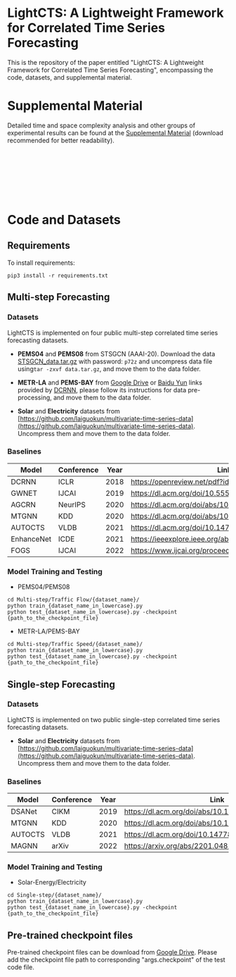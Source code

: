 <meta name="robots" content="noindex">

# LightCTS: A Lightweight Framework for Correlated Time Series Forecasting

This is the repository of the paper entitled "LightCTS: A Lightweight Framework for Correlated Time Series Forecasting", encompassing the code, datasets, and supplemental material.

# Supplemental Material

Detailed time and space complexity analysis and other groups of experimental results can be found at the [Supplemental Material](Supplemental_Material/Supplemental_Material_to_the_paper_LightCTS.pdf) (download recommended for better readability).

  
  
  
  <br>
  <br>
  <br>
  <br>
  <br>
  <br>
  

# Code and Datasets

## Requirements

To install requirements:

```setup
pip3 install -r requirements.txt
```

## Multi-step Forecasting
### Datasets
LightCTS is implemented on four public multi-step correlated time series forecasting datasets.

- **PEMS04** and **PEMS08** from STSGCN (AAAI-20). Download the data [STSGCN_data.tar.gz](https://pan.baidu.com/s/1ZPIiOM__r1TRlmY4YGlolw) with password: `p72z` and uncompress data file using`tar -zxvf data.tar.gz`, and move them to the data folder.

- **METR-LA** and **PEMS-BAY** from [Google Drive](https://drive.google.com/open?id=10FOTa6HXPqX8Pf5WRoRwcFnW9BrNZEIX) or [Baidu Yun](https://pan.baidu.com/s/14Yy9isAIZYdU__OYEQGa_g) links provided by [DCRNN](https://github.com/liyaguang/DCRNN), please follow its instructions for data pre-processing, and move them to the data folder.

- **Solar** and **Electricity** datasets from [https://github.com/laiguokun/multivariate-time-series-data](https://github.com/laiguokun/multivariate-time-series-data). Uncompress them and move them to the data folder.

### Baselines

| Model      | Conference | Year | Link                                                  |
|------------|------------|------|-------------------------------------------------------|
| DCRNN      | ICLR       | 2018 | https://openreview.net/pdf?id=SJiHXGWAZ               |
| GWNET      | IJCAI      | 2019 | https://dl.acm.org/doi/10.5555/3367243.3367303        |
| AGCRN      | NeurIPS    | 2020 | https://dl.acm.org/doi/abs/10.5555/3495724.3497218    |
| MTGNN      | KDD        | 2020 | https://dl.acm.org/doi/abs/10.1145/3394486.3403118    |
| AUTOCTS    | VLDB       | 2021 | https://dl.acm.org/doi/10.14778/3503585.3503604       |
| EnhanceNet | ICDE       | 2021 | https://ieeexplore.ieee.org/abstract/document/9458855 |
| FOGS       | IJCAI      | 2022 | https://www.ijcai.org/proceedings/2022/545            |

### Model Training and Testing
* PEMS04/PEMS08
```
cd Multi-step/Traffic Flow/{dataset_name}/
python train_{dataset_name_in_lowercase}.py
python test_{dataset_name_in_lowercase}.py -checkpoint {path_to_the_checkpoint_file}
```
* METR-LA/PEMS-BAY
```
cd Multi-step/Traffic Speed/{dataset_name}/
python train_{dataset_name_in_lowercase}.py
python test_{dataset_name_in_lowercase}.py -checkpoint {path_to_the_checkpoint_file}
```
## Single-step Forecasting
### Datasets
LightCTS is implemented on two public single-step correlated time series forecasting datasets.

- **Solar** and **Electricity** datasets from [https://github.com/laiguokun/multivariate-time-series-data](https://github.com/laiguokun/multivariate-time-series-data). Uncompress them and move them to the data folder.

### Baselines

| Model      | Conference | Year | Link                                                  |
|------------|------------|------|-------------------------------------------------------|
| DSANet     | CIKM       | 2019 | https://dl.acm.org/doi/abs/10.1145/3357384.3358132    |
| MTGNN      | KDD        | 2020 | https://dl.acm.org/doi/abs/10.1145/3394486.3403118    |
| AUTOCTS    | VLDB       | 2021 | https://dl.acm.org/doi/10.14778/3503585.3503604       |
| MAGNN      | arXiv      | 2022 | https://arxiv.org/abs/2201.04828                      |

### Model Training and Testing
* Solar-Energy/Electricity
```
cd Single-step/{dataset_name}/
python train_{dataset_name_in_lowercase}.py
python test_{dataset_name_in_lowercase}.py -checkpoint {path_to_the_checkpoint_file}
```
## Pre-trained checkpoint files
Pre-trained checkpoint files can be download from [Google Drive](https://drive.google.com/drive/folders/1_-jAQciSdPiI8wKkfvIvlHRk1Rnx-LJC?usp=sharing). Please add the checkpoint file path to corresponding "args.checkpoint" of the test code file.



